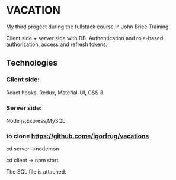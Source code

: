  # VACATION
My third progect during the fullstack course in John Brice Training.

Client side + server side with DB. Authentication and role-based authorization, access and refresh tokens.

## Technologies
### Client side:
React hooks, Redux, Material-UI, CSS 3.

### Server side:
Node js,Express,MySQL

### to clone https://github.come/igorfrug/vacations
cd server ->nodemon

cd client -> npm start

The SQL file is attached.
